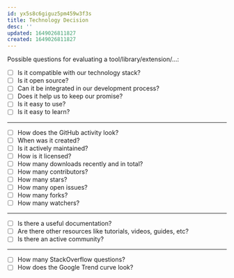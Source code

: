 ```yaml
---
id: yx5s8c6giguz5pm459w3f3s
title: Technology Decision
desc: ''
updated: 1649026811827
created: 1649026811827
---
```


Possible questions for evaluating a tool/library/extension/...:

- [ ] Is it compatible with our technology stack?
- [ ] Is it open source?
- [ ] Can it be integrated in our development process?
- [ ] Does it help us to keep our promise?
- [ ] Is it easy to use?
- [ ] Is it easy to learn?

----------

- [ ] How does the GitHub activity look?
- [ ] When was it created?
- [ ] Is it actively maintained?
- [ ] How is it licensed?
- [ ] How many downloads recently and in total?
- [ ] How many contributors?
- [ ] How many stars?
- [ ] How many open issues?
- [ ] How many forks?
- [ ] How many watchers?

----------

- [ ] Is there a useful documentation?
- [ ] Are there other resources like tutorials, videos, guides, etc?
- [ ] Is there an active community?

----------

- [ ] How many StackOverflow questions?
- [ ] How does the Google Trend curve look?
